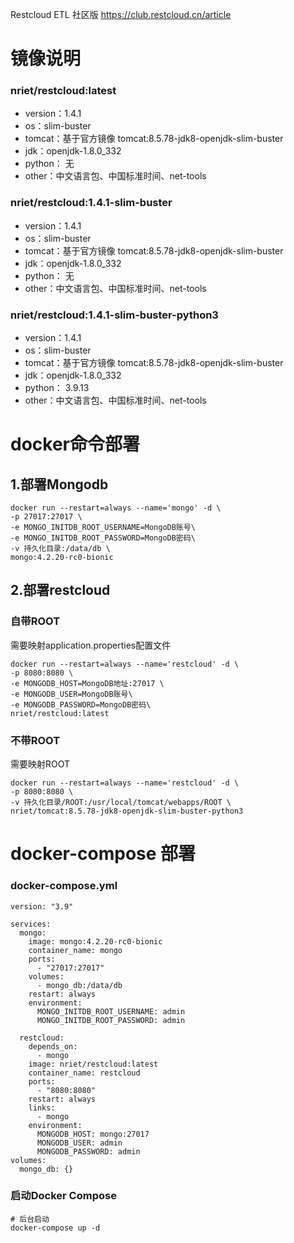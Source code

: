 Restcloud ETL 社区版
https://club.restcloud.cn/article


# 镜像说明 
### nriet/restcloud:latest
* version：1.4.1
* os：slim-buster
* tomcat：基于官方镜像 tomcat:8.5.78-jdk8-openjdk-slim-buster
* jdk：openjdk-1.8.0_332
* python： 无
* other：中文语言包、中国标准时间、net-tools

### nriet/restcloud:1.4.1-slim-buster
* version：1.4.1
* os：slim-buster
* tomcat：基于官方镜像 tomcat:8.5.78-jdk8-openjdk-slim-buster
* jdk：openjdk-1.8.0_332
* python： 无
* other：中文语言包、中国标准时间、net-tools

### nriet/restcloud:1.4.1-slim-buster-python3
* version：1.4.1
* os：slim-buster
* tomcat：基于官方镜像 tomcat:8.5.78-jdk8-openjdk-slim-buster
* jdk：openjdk-1.8.0_332
* python： 3.9.13
* other：中文语言包、中国标准时间、net-tools



# docker命令部署

## 1.部署Mongodb
```docker
docker run --restart=always --name='mongo' -d \
-p 27017:27017 \
-e MONGO_INITDB_ROOT_USERNAME=MongoDB账号\
-e MONGO_INITDB_ROOT_PASSWORD=MongoDB密码\
-v 持久化目录:/data/db \
mongo:4.2.20-rc0-bionic
```


## 2.部署restcloud
### 自带ROOT
需要映射application.properties配置文件
```docker
docker run --restart=always --name='restcloud' -d \
-p 8080:8080 \
-e MONGODB_HOST=MongoDB地址:27017 \
-e MONGODB_USER=MongoDB账号\
-e MONGODB_PASSWORD=MongoDB密码\
nriet/restcloud:latest
```

### 不带ROOT
需要映射ROOT
```
docker run --restart=always --name='restcloud' -d \
-p 8080:8080 \
-v 持久化目录/ROOT:/usr/local/tomcat/webapps/ROOT \
nriet/tomcat:8.5.78-jdk8-openjdk-slim-buster-python3
```



# docker-compose 部署

### docker-compose.yml

```
version: "3.9"

services:
  mongo:
    image: mongo:4.2.20-rc0-bionic
    container_name: mongo
    ports:
      - "27017:27017"
    volumes:
      - mongo_db:/data/db
    restart: always
    environment:
      MONGO_INITDB_ROOT_USERNAME: admin
      MONGO_INITDB_ROOT_PASSWORD: admin

  restcloud:
    depends_on:
      - mongo
    image: nriet/restcloud:latest
    container_name: restcloud
    ports:
      - "8080:8080"
    restart: always
    links:
      - mongo
    environment:
      MONGODB_HOST: mongo:27017
      MONGODB_USER: admin
      MONGODB_PASSWORD: admin
volumes:
  mongo_db: {}

```
### 启动Docker Compose
```
# 后台启动
docker-compose up -d
```